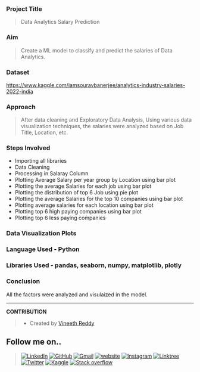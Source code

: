 ### Project Title
>Data Analytics Salary Prediction

### Aim
>Create a ML model to classify and predict the salaries of Data Analytics.

### Dataset
https://www.kaggle.com/iamsouravbanerjee/analytics-industry-salaries-2022-india

### Approach
>After data cleaning and Exploratory Data Analysis, Using various data visualization techniques, the salaries were analyzed based on Job Title, Location, etc.
### Steps Involved
- Importing all libraries
- Data Cleaning
- Processing in Salaray Column
- Plotting Average Salary per year group by Location using bar plot
- Plotting the average Salaries for each job using bar plot
- Plotting the distribution of top 6 Job using pie plot
- Plotting the average Salaries for the top 10 companies using bar plot
- Plotting average salaries for each location using bar plot
- Plotting top 6 high paying companies using bar plot
- Plotting top 6 less paying companies

### Data Visualization Plots
### Language Used - Python
### Libraries Used - pandas, seaborn, numpy, matplotlib, plotly
### Conclusion
All the factors were analyzed and visulaized in the model.
<hr>

**CONTRIBUTION**

>- Created by [Vineeth Reddy](https://linktr.ee/vineethreddy1997)

## Follow me on..
>[![LinkedIn](https://img.shields.io/badge/linkedin-%230077B5.svg?style=for-the-badge&logo=linkedin&logoColor=white)](https://www.linkedin.com/in/vineethreddy1997/)
[![GitHub](https://img.shields.io/badge/github-%23121011.svg?style=for-the-badge&logo=github&logoColor=white)](https://github.com/VineethReddy1997)
[![Gmail](https://img.shields.io/badge/Gmail-D14836?style=for-the-badge&logo=gmail&logoColor=white)](mailto:vineethreddywithds@gmail.com)
[![website](https://img.shields.io/badge/website-000000?style=for-the-badge&logo=About.me&logoColor=white)](https://vineethdata.github.io/)
[![Instagram](https://img.shields.io/badge/Instagram-E4405F?style=for-the-badge&logo=instagram&logoColor=white)](https://www.instagram.com/vineeth_reddy_2426/)
[![Linktree](https://img.shields.io/badge/linktree-39E09B?style=for-the-badge&logo=linktree&logoColor=white)](https://linktr.ee/vineethreddy1997)
[![Twitter](https://img.shields.io/badge/Twitter-1DA1F2?style=for-the-badge&logo=twitter&logoColor=white)](https://twitter.com/gangulavineeth1)
[![Kaggle](https://img.shields.io/badge/Kaggle-20BEFF?style=for-the-badge&logo=Kaggle&logoColor=white)](https://www.kaggle.com/vineethreddygangula)
[![Stack overflow](https://img.shields.io/badge/Stack_Overflow-FE7A16?style=for-the-badge&logo=stack-overflow&logoColor=white)](https://stackoverflow.com/users/18168904/vineeth-reddy-gangula)

